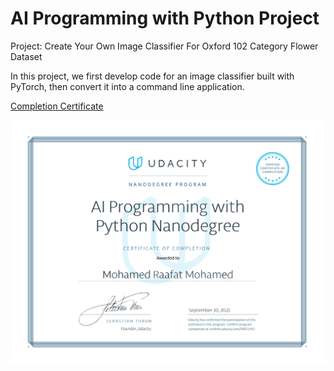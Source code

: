 # AI Programming with Python Project

Project: Create Your Own Image Classifier For Oxford 102 Category Flower Dataset

In this project, we first develop code for an image classifier built with PyTorch, then convert it into a command line application.

[Completion Certificate](https://confirm.udacity.com/SRZCLPXZ)

![completion certificate](./certificate.png "certificate")
